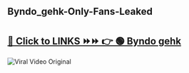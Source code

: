 
 ## Byndo_gehk-Only-Fans-Leaked

# <h2><a href="https://clipsfans.com/Byndo_gehk&ref=git">🔗 Click to LINKS ⏩⏩ 👉 🟢 Byndo gehk </a></h2>

<a href="https://clipsfans.com/Byndo_gehk&ref=git" rel="nofollow" data-target="animated-image.originalLink"><img src="https://i.ibb.co.com/xMMVF88/686577567.gif" alt="Viral Video Original" style="max-width: 100%; display: inline-block;" data-target="animated-image.originalImage"></a>
